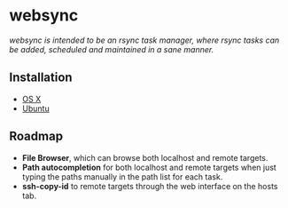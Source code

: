 # **websync**

*websync is intended to be an rsync task manager, where rsync tasks can be added, scheduled and maintained in a sane manner.*

## Installation

- [OS X](https://github.com/furier/websync/wiki/Installation---OS-X)
- [Ubuntu](https://github.com/furier/websync/wiki/Installation---Ubuntu)

## Roadmap

- **File Browser**, which can browse both localhost and remote targets.
- **Path autocompletion** for both localhost and remote targets when just typing the paths manually in the path list for each task.
- **ssh-copy-id** to remote targets through the web interface on the hosts tab.
